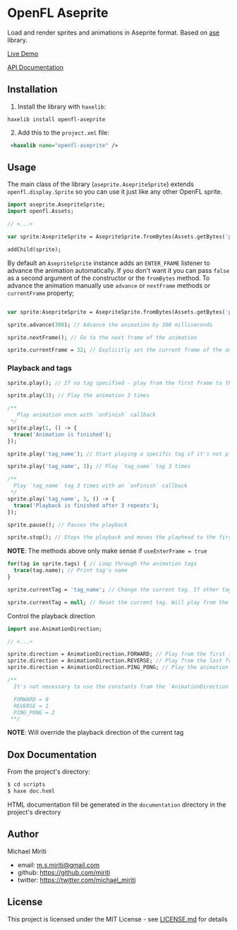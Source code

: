 # OpenFL Aseprite

Load and render sprites and animations in Aseprite format. Based on [ase](https://github.com/miriti/ase) library.

[Live Demo](https://miriti.github.io/openfl-aseprite/examples/aseprite-viewer/Export/html5/bin/index.html)

[API Documentation](https://miriti.github.io/openfl-aseprite/documentation/index.html)

## Installation

1. Install the library with `haxelib`:

```
haxelib install openfl-aseprite
```

2. Add this to the `project.xml` file:

```xml
 <haxelib name="openfl-aseprite" />
```

## Usage

The main class of the library (`aseprite.AsepriteSprite`) extends `openfl.display.Sprite` so you can use it just like any other OpenFL sprite.

```haxe
import aseprite.AsepriteSprite;
import openfl.Assets;

// <...>

var sprite:AsepriteSprite = AsepriteSprite.fromBytes(Assets.getBytes('path/to/asepriteAsset.aseprite'));

addChild(sprite);
```

By default an `AsepriteSprite` instance adds an `ENTER_FRAME` listener to advance the animation automatically. If you don't want it you can pass `false` as a second argument of the constructor or the `fromBytes` method. To advance the animation manually use `advance` or `nextFrame` methods or `currentFrame` property;

```haxe

var sprite:AsepriteSprite = AsepriteSprite.fromBytes(Assets.getBytes('path/to/asepriteAsset.aseprite'), false); // Won't add an `ENTER_FRAME` listener

sprite.advance(300); // Advance the animation by 300 milliseconds

sprite.nextFrame(); // Go to the next frame of the animation

sprite.currentFrame = 32; // Explicitly set the current frame of the animation

```

### Playback and tags

```haxe
sprite.play(); // If no tag specified - play from the first frame to the end of the animation

sprite.play(3); // Play the animation 3 times

/**
   Play animation once with `onFinish` callback
 */
sprite.play(1, () -> {
  trace('Animation is finished');
});

sprite.play('tag_name'); // Start playing a specific tag if it's not playing already

sprite.play('tag_name', 3); // Play `tag_name` tag 3 times

/**
  Play `tag_name` tag 3 times with an `onFinish` callback
 */
sprite.play('tag_name', 3, () -> {
  trace('Playback is finished after 3 repeats');
});

sprite.pause(); // Pauses the playback

sprite.stop(); // Stops the playback and moves the playhead to the first frame of the animation or the current tag;
```

**NOTE**: The methods above only make sense if `useEnterFrame = true`

```haxe
for(tag in sprite.tags) { // Loop through the animation tags
  trace(tag.name); // Print tag's name
}

sprite.currentTag = 'tag_name'; // Change the current tag. If other tag is currently playing - go to the first frame of the tag and continue playing. If not playing - only moves the playhead to the first frame of the tag.

sprite.currentTag = null; // Reset the current tag. Will play from the very first to the very last frame of the animation
```

Control the playback direction

```haxe
import ase.AnimationDirection;

// <...>

sprite.direction = AnimationDirection.FORWARD; // Play from the first frame to the last one
sprite.direction = AnimationDirection.REVERSE; // Play from the last frame to the first one
sprite.direction = AnimationDirection.PING_PONG; // Play the animation back and forth

/**
  It's not necessary to use the constants from the `AnimationDirection` class. You can use integers instead:

  FORWARD = 0
  REVERSE = 1
  PING_PONG = 2
 **/
```

**NOTE**: Will override the playback direction of the current tag

## Dox Documentation

From the project's directory:

```bash
$ cd scripts
$ haxe doc.hxml
```

HTML documentation fill be generated in the `documentation` directory in the project's directory

## Author

Michael Miriti

- email: m.s.miriti@gmail.com
- github: https://github.com/miriti
- twitter: https://twitter.com/michael_miriti

## License

This project is licensed under the MIT License - see [LICENSE.md](LICENSE.md) for details
